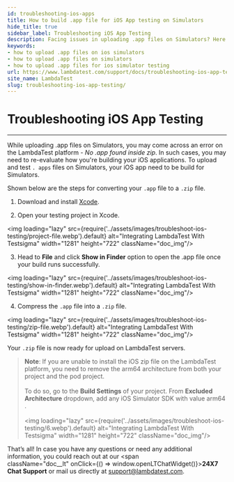 ```yaml
---
id: troubleshooting-ios-apps
title: How to build .app file for iOS App testing on Simulators
hide_title: true
sidebar_label: Troubleshooting iOS App Testing
description: Facing issues in uploading .app files on Simulators? Here is a quick guide to troubleshoot it.
keywords:
- how to upload .app files on ios simulators
- how to upload .app files on simulators
- how to upload .app files for ios simulator testing
url: https://www.lambdatest.com/support/docs/troubleshooting-ios-app-testing/
site_name: LambdaTest
slug: troubleshooting-ios-app-testing/
---
```


<script type="application/ld+json"
      dangerouslySetInnerHTML={{ __html: JSON.stringify({
       "@context": "https://schema.org",
        "@type": "BreadcrumbList",
        "itemListElement": [{
          "@type": "ListItem",
          "position": 1,
          "name": "LambdaTest",
          "item": "https://www.lambdatest.com"
        },{
          "@type": "ListItem",
          "position": 2,
          "name": "Support",
          "item": "https://www.lambdatest.com/support/docs/"
        },{
          "@type": "ListItem",
          "position": 3,
          "name": "Troubleshooting iOS App Testing",
          "item": "https://www.lambdatest.com/support/docs/troubleshooting-ios-app-testing/"
        }]
      })
    }}
></script>

# Troubleshooting iOS App Testing
***

While uploading .app files on Simulators, you may come across an error on the LambdaTest platform - *No .app found inside zip*. In such cases, you may need to re-evaluate how you're building your iOS applications. To upload and test `. apps` files on Simulators, your iOS app need to be build for Simulators. 

Shown below are the steps for converting your `.app` file to a `.zip` file.

1. Download and install [Xcode](https://apps.apple.com/us/app/xcode/id497799835?mt=12).

2. Open your testing project in Xcode.

 <img loading="lazy" src={require('../assets/images/troubleshoot-ios-testing/project-file.webp').default} alt="Integrating LambdaTest With Testsigma" width="1281" height="722" className="doc_img"/>

3. Head to **File** and click **Show in Finder** option to open the .app file once your build runs successfully.

 <img loading="lazy" src={require('../assets/images/troubleshoot-ios-testing/show-in-finder.webp').default} alt="Integrating LambdaTest With Testsigma" width="1281" height="722" className="doc_img"/>

4. Compress the `.app` file into a `.zip` file.

 <img loading="lazy" src={require('../assets/images/troubleshoot-ios-testing/zip-file.webp').default} alt="Integrating LambdaTest With Testsigma" width="1281" height="722" className="doc_img"/>

Your `.zip` file is now ready for upload on LambdaTest servers.

>**Note**: If you are unable to install the iOS zip file on the LambdaTest platform, you need to remove the arm64 architecture from both your project and the pod project.<br /> <br />
To do so, go to the **Build Settings** of your project. From **Excluded Architecture** dropdown, add any iOS Simulator SDK with value arm64 .<br /><br />
<img loading="lazy" src={require('../assets/images/troubleshoot-ios-testing/6.webp').default} alt="Integrating LambdaTest With Testsigma" width="1281" height="722" className="doc_img"/>

That’s all! In case you have any questions or need any additional information, you could reach out at our <span className="doc__lt" onClick={() => window.openLTChatWidget()}>**24X7 Chat Support**</span> or mail us directly at support@lambdatest.com.